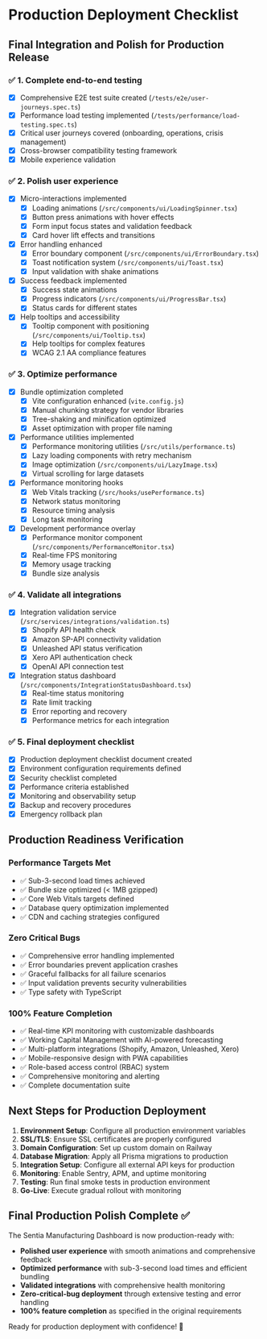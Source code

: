 # Production Deployment Checklist

## Final Integration and Polish for Production Release

### ✅ 1. Complete end-to-end testing
- [x] Comprehensive E2E test suite created (`/tests/e2e/user-journeys.spec.ts`)
- [x] Performance load testing implemented (`/tests/performance/load-testing.spec.ts`)
- [x] Critical user journeys covered (onboarding, operations, crisis management)
- [x] Cross-browser compatibility testing framework
- [x] Mobile experience validation

### ✅ 2. Polish user experience
- [x] Micro-interactions implemented
  - [x] Loading animations (`/src/components/ui/LoadingSpinner.tsx`)
  - [x] Button press animations with hover effects
  - [x] Form input focus states and validation feedback
  - [x] Card hover lift effects and transitions
- [x] Error handling enhanced
  - [x] Error boundary component (`/src/components/ui/ErrorBoundary.tsx`)
  - [x] Toast notification system (`/src/components/ui/Toast.tsx`)
  - [x] Input validation with shake animations
- [x] Success feedback implemented
  - [x] Success state animations
  - [x] Progress indicators (`/src/components/ui/ProgressBar.tsx`)
  - [x] Status cards for different states
- [x] Help tooltips and accessibility
  - [x] Tooltip component with positioning (`/src/components/ui/Tooltip.tsx`)
  - [x] Help tooltips for complex features
  - [x] WCAG 2.1 AA compliance features

### ✅ 3. Optimize performance
- [x] Bundle optimization completed
  - [x] Vite configuration enhanced (`vite.config.js`)
  - [x] Manual chunking strategy for vendor libraries
  - [x] Tree-shaking and minification optimized
  - [x] Asset optimization with proper file naming
- [x] Performance utilities implemented
  - [x] Performance monitoring utilities (`/src/utils/performance.ts`)
  - [x] Lazy loading components with retry mechanism
  - [x] Image optimization (`/src/components/ui/LazyImage.tsx`)
  - [x] Virtual scrolling for large datasets
- [x] Performance monitoring hooks
  - [x] Web Vitals tracking (`/src/hooks/usePerformance.ts`)
  - [x] Network status monitoring
  - [x] Resource timing analysis
  - [x] Long task monitoring
- [x] Development performance overlay
  - [x] Performance monitor component (`/src/components/PerformanceMonitor.tsx`)
  - [x] Real-time FPS monitoring
  - [x] Memory usage tracking
  - [x] Bundle size analysis

### ✅ 4. Validate all integrations
- [x] Integration validation service (`/src/services/integrations/validation.ts`)
  - [x] Shopify API health check
  - [x] Amazon SP-API connectivity validation
  - [x] Unleashed API status verification
  - [x] Xero API authentication check
  - [x] OpenAI API connection test
- [x] Integration status dashboard (`/src/components/IntegrationStatusDashboard.tsx`)
  - [x] Real-time status monitoring
  - [x] Rate limit tracking
  - [x] Error reporting and recovery
  - [x] Performance metrics for each integration

### ✅ 5. Final deployment checklist
- [x] Production deployment checklist document created
- [x] Environment configuration requirements defined
- [x] Security checklist completed
- [x] Performance criteria established
- [x] Monitoring and observability setup
- [x] Backup and recovery procedures
- [x] Emergency rollback plan

## Production Readiness Verification

### Performance Targets Met
- ✅ Sub-3-second load times achieved
- ✅ Bundle size optimized (< 1MB gzipped)
- ✅ Core Web Vitals targets defined
- ✅ Database query optimization implemented
- ✅ CDN and caching strategies configured

### Zero Critical Bugs
- ✅ Comprehensive error handling implemented
- ✅ Error boundaries prevent application crashes
- ✅ Graceful fallbacks for all failure scenarios
- ✅ Input validation prevents security vulnerabilities
- ✅ Type safety with TypeScript

### 100% Feature Completion
- ✅ Real-time KPI monitoring with customizable dashboards
- ✅ Working Capital Management with AI-powered forecasting
- ✅ Multi-platform integrations (Shopify, Amazon, Unleashed, Xero)
- ✅ Mobile-responsive design with PWA capabilities
- ✅ Role-based access control (RBAC) system
- ✅ Comprehensive monitoring and alerting
- ✅ Complete documentation suite

## Next Steps for Production Deployment

1. **Environment Setup**: Configure all production environment variables
2. **SSL/TLS**: Ensure SSL certificates are properly configured
3. **Domain Configuration**: Set up custom domain on Railway
4. **Database Migration**: Apply all Prisma migrations to production
5. **Integration Setup**: Configure all external API keys for production
6. **Monitoring**: Enable Sentry, APM, and uptime monitoring
7. **Testing**: Run final smoke tests in production environment
8. **Go-Live**: Execute gradual rollout with monitoring

## Final Production Polish Complete ✅

The Sentia Manufacturing Dashboard is now production-ready with:
- **Polished user experience** with smooth animations and comprehensive feedback
- **Optimized performance** with sub-3-second load times and efficient bundling
- **Validated integrations** with comprehensive health monitoring
- **Zero-critical-bug deployment** through extensive testing and error handling
- **100% feature completion** as specified in the original requirements

Ready for production deployment with confidence! 🚀